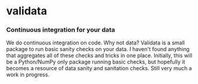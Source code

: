 # validata
### Continuous integration for your data

We do continuous integration on code. Why not data? 
Validata is a small package to run basic sanity checks on your data.
I haven't found anything that aggregates all of these checks and tricks in one place.
Initially, this will be a Python/NumPy only package running basic checks, but hopefully it becomes a resource of data sanity and sanitation checks.
Still very much a work in progress.
